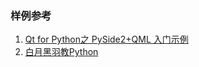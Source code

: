 ### 样例参考

1. [Qt for Python之 PySide2+QML 入门示例](https://blog.csdn.net/luoyayun361/article/details/82935420)
2. [白月黑羽教Python](http://www.python3.vip/)